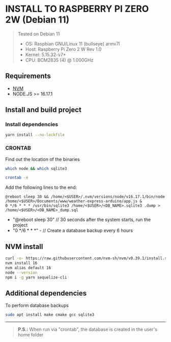 # INSTALL TO RASPBERRY PI ZERO 2W (Debian 11)
> Tested on Debian 11
  > - OS: Raspbian GNU/Linux 11 (bullseye) armv7l 
  > - Host: Raspberry Pi Zero 2 W Rev 1.0 
  > - Kernel: 5.15.32-v7+ 
  > - CPU: BCM2835 (4) @ 1.000GHz 

## Requirements

- [NVM](#nvm-install)
- NODE.JS >= 16.17.1

## Install and build project

### Install dependencies

```sh
yarn install --no-lockfile
```

### CRONTAB

Find out the location of the binaries
```sh
which node && which sqlite3
```
```sh
crontab -e
```
Add the following lines to the end:

```text
@reboot sleep 30 && /home/<$USER>/.nvm/versions/node/v16.17.1/bin/node /home/<$USER>/Documents/www/weather-express-arduino/app.js &
0 */6 * * * /usr/bin/sqlite3 /home/<$USER>/<DB_NAME>.sqlite3 .dump > /home/<$USER>/<DB_NAME>_dump.sql
```

- "@reboot sleep 30" // 30 seconds after the system starts, run the project
- "0 */6 * * *" - // Create a database backup every 6 hours

## NVM install

```sh
curl -o- https://raw.githubusercontent.com/nvm-sh/nvm/v0.39.1/install.sh | bash
nvm install 16
nvm alias default 16
node --version
npm i -g yarn sequelize-cli
```

## Additional dependencies

To perform database backups
```sh
sudo apt install make cmake gcc sqlite3
```

---

> **P.S.:** When run via "crontab", the database is created in the user's home folder

